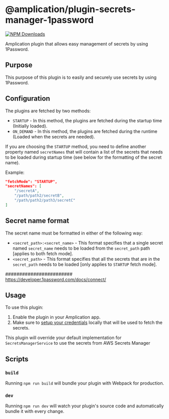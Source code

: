 # @amplication/plugin-secrets-manager-1password

[![NPM Downloads](https://img.shields.io/npm/dt/@amplication/plugin-secrets-manager-1password)](https://www.npmjs.com/package/@amplication/plugin-secrets-manager-1password)

Amplication plugin that allows easy management of secrets by using 1Password.

## Purpose

This purpose of this plugin is to easily and securely use secrets by using 1Password.

## Configuration

The plugins are fetched by two methods:

- `STARTUP` - In this method, the plugins are fetched during the startup time (Initially loaded).
- `ON_DEMAND` - In this method, the plugins are fetched during the runtime (Loaded when the secrets are needed).

If you are choosing the `STARTUP` method, you need to define another property named `secretNames` that will contain a list of the secrets that needs to be loaded during startup time (see below for the formatting of the secret name).

Example:

```json
"fetchMode": "STARTUP",
"secretNames": [
    "/secretA",
    "/path/path2/secretB",
    "/path/path2/path3/secretC"
]

```

## Secret name format

The secret name must be formatted in either of the following way:

- `<secret_path>:<secret_name>` - This format specifies that a single secret named `secret_name` needs to be loaded from the `secret_path` path [applies to both fetch mode].
- `<secret_path>` - This format specifies that all the secrets that are in the `secret_path` needs to be loaded [only applies to `STARTUP` fetch mode].


########################
https://developer.1password.com/docs/connect/



## Usage

To use this plugin:

1. Enable the plugin in your Amplication app.
2. Make sure to [setup your credentials](https://docs.aws.amazon.com/sdkref/latest/guide/creds-config-files.html) locally that will be used to fetch the secrets.

This plugin will override your default implementation for `SecretsManagerService` to use the secrets from AWS Secrets Manager

## Scripts

### `build`

Running `npm run build` will bundle your plugin with Webpack for production.

### `dev`

Running `npm run dev` will watch your plugin's source code and automatically bundle it with every change.
